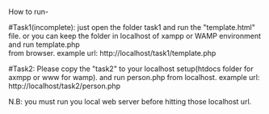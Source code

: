 How to run-

#Task1(incomplete):
   just open the folder task1 and run the "template.html" file. 
   or you can keep the folder in localhost of xampp or WAMP environment and run template.php  
from browser. example url: http://localhost/task1/template.php

#Task2: 
  Please copy the "task2" to your localhost setup(htdocs folder for axmpp or www for wamp). and run person.php from localhost. 
example url: http://localhost/task2/person.php 

N.B: you must run you local web server before hitting those localhost url.
